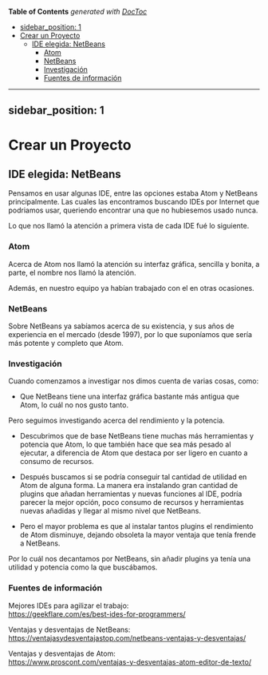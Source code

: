 <!-- START doctoc generated TOC please keep comment here to allow auto update -->
<!-- DON'T EDIT THIS SECTION, INSTEAD RE-RUN doctoc TO UPDATE -->
**Table of Contents**  *generated with [DocToc](https://github.com/thlorenz/doctoc)*

  - [sidebar_position: 1](#sidebar_position-1)
- [Crear un Proyecto](#crear-un-proyecto)
  - [IDE elegida: NetBeans](#ide-elegida-netbeans)
    - [Atom](#atom)
    - [NetBeans](#netbeans)
    - [Investigación](#investigaci%C3%B3n)
    - [Fuentes de información](#fuentes-de-informaci%C3%B3n)

<!-- END doctoc generated TOC please keep comment here to allow auto update -->

---
sidebar_position: 1
---

# Crear un Proyecto

## IDE elegida: NetBeans

Pensamos en usar algunas IDE, entre las opciones estaba Atom y NetBeans principalmente.
Las cuales las encontramos buscando IDEs por Internet que podriamos usar, queriendo encontrar una que no hubiesemos usado nunca.

Lo que nos llamó la atención a primera vista de cada IDE fué lo siguiente.

### Atom

Acerca de Atom nos llamó la atención su interfaz gráfica, sencilla y bonita, a parte, el nombre nos llamó la atención.

Además, en nuestro equipo ya habían trabajado con el en otras ocasiones.

### NetBeans

Sobre NetBeans ya sabíamos acerca de su existencia, y sus años de experiencia en el mercado (desde 1997), por lo que suponíamos que sería
más potente y completo que Atom.

### Investigación

Cuando comenzamos a investigar nos dimos cuenta de varias cosas, como:

- Que NetBeans tiene una interfaz gráfica bastante más antigua que Atom, lo cuál no nos gusto tanto.

Pero seguimos investigando acerca del rendimiento y la potencia.

- Descubrimos que de base NetBeans tiene muchas más herramientas y potencia que Atom, lo que también hace que sea más pesado
  al ejecutar, a diferencia de Atom que destaca por ser ligero en cuanto a consumo de recursos.

- Después buscamos si se podría conseguir tal cantidad de utilidad en Atom de alguna forma. La manera era instalando gran
  cantidad de plugins que añadan herramientas y nuevas funciones al IDE, podría parecer la mejor opción, poco consumo de
  recursos y herramientas nuevas añadidas y llegar al mismo nivel que NetBeans.

- Pero el mayor problema es que al instalar tantos plugins el rendimiento de Atom disminuye, dejando obsoleta la mayor
  ventaja que tenía frende a NetBeans.

Por lo cuál nos decantamos por NetBeans, sin añadir plugins ya tenía una utilidad y potencia como la que buscábamos.

### Fuentes de información

Mejores IDEs para agilizar el trabajo:  
https://geekflare.com/es/best-ides-for-programmers/

Ventajas y desventajas de NetBeans:
https://ventajasydesventajastop.com/netbeans-ventajas-y-desventajas/

Ventajas y desventajas de Atom:  
https://www.proscont.com/ventajas-y-desventajas-atom-editor-de-texto/
